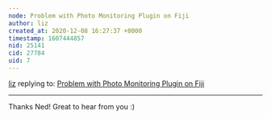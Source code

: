 ```yaml
---
node: Problem with Photo Monitoring Plugin on Fiji
author: liz
created_at: 2020-12-08 16:27:37 +0000
timestamp: 1607444857
nid: 25141
cid: 27784
uid: 7
---
```




[liz](../profile/liz) replying to: [Problem with Photo Monitoring Plugin on Fiji](../notes/SamWolfe/11-30-2020/problem-with-photo-monitoring-plugin-on-fiji)

----
Thanks Ned! Great to hear from you :)